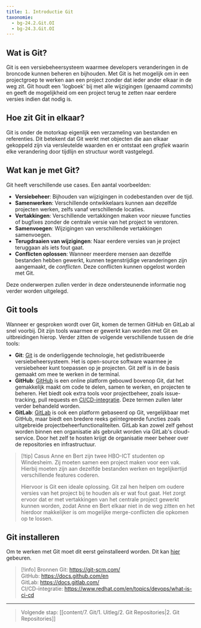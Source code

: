 ```yaml
---
title: 1. Introductie Git
taxonomie:
  - bg-24.2.Git.OI
  - bg-24.3.Git.OI
---
```


## Wat is Git?
Git is een versiebeheersysteem waarmee developers veranderingen in de broncode kunnen beheren en bijhouden. Met Git is het mogelijk om in een projectgroep te werken aan een project zonder dat ieder ander elkaar in de weg zit. Git houdt een 'logboek' bij met alle wijzigingen (genaamd *commits*) en geeft de mogelijkheid om een project terug te zetten naar eerdere versies indien dat nodig is.

## Hoe zit Git in elkaar?
Git is onder de motorkap eigenlijk een verzameling van bestanden en referenties. Dit betekent dat Git werkt met objecten die aan elkaar gekoppeld zijn via versleutelde waarden en er ontstaat een *grafiek* waarin elke verandering door tijdlijn en structuur wordt vastgelegd.

## Wat kan je met Git?
Git heeft verschillende use cases. Een aantal voorbeelden:
- **Versiebeheer**: Bijhouden van wijzigingen in codebestanden over de tijd.
- **Samenwerken**: Verschillende ontwikkelaars kunnen aan dezelfde projecten werken, zelfs vanaf verschillende locaties.
- **Vertakkingen**: Verschillende vertakkingen maken voor nieuwe functies of bugfixes zonder de centrale versie van het project te verstoren.
- **Samenvoegen**: Wijzigingen van verschillende vertakkingen samenvoegen.
- **Terugdraaien van wijzigingen**: Naar eerdere versies van je project teruggaan als iets fout gaat.
- **Conflicten oplossen**: Wanneer meerdere mensen aan dezelfde bestanden hebben gewerkt, kunnen tegenstrijdige veranderingen zijn aangemaakt, de *conflicten*. Deze conflicten kunnen opgelost worden met Git. 

Deze onderwerpen zullen verder in deze ondersteunende informatie nog verder worden uitgelegd.

## Git tools
Wanneer er gesproken wordt over Git, komen de termen GitHub en GitLab al snel voorbij. Dit zijn tools waarmee er gewerkt kan worden met Git en uitbreidingen hierop. Verder zitten de volgende verschillende tussen de drie tools:
- **Git**: [Git](https://git-scm.com/) is de onderliggende technologie, het gedistribueerde versiebeheersysteem. Het is open-source software waarmee je versiebeheer kunt toepassen op je projecten. Git zelf is in de basis gemaakt om mee te werken in de terminal.
- **GitHub**: [GitHub](https://docs.github.com/en) is een online platform gebouwd bovenop Git, dat het gemakkelijk maakt om code te delen, samen te werken, en projecten te beheren. Het biedt ook extra tools voor projectbeheer, zoals issue-tracking, pull requests en [CI/CD-integratie](https://www.redhat.com/en/topics/devops/what-is-ci-cd). Deze termen zullen later verder behandeld worden.
- **GitLab**: [GitLab](https://docs.gitlab.com/) is ook een platform gebaseerd op Git, vergelijkbaar met GitHub, maar biedt een bredere reeks geïntegreerde functies zoals uitgebreide projectbeheerfunctionaliteiten. GitLab kan zowel zelf gehost worden binnen een organisatie als gebruikt worden via GitLab's cloud-service. Door het zelf te hosten krijgt de organisatie meer beheer over de repositories en infrastructuur.

> [!tip] Casus
> Anne en Bert zijn twee HBO-ICT studenten op Windesheim. Zij moeten samen een project maken voor een vak. Hierbij moeten zijn aan dezelfde bestanden werken en tegelijkertijd verschillende features coderen.
>
> Hiervoor is Git een ideale oplossing. Git zal hen helpen om oudere versies van het project bij te houden als er wat fout gaat. Het zorgt ervoor dat er met vertakkingen van het centrale project gewerkt kunnen worden, zodat Anne en Bert elkaar niet in de weg zitten en het hierdoor makkelijker is om mogelijke merge-conflicten die opkomen op te lossen.

## Git installeren
Om te werken met Git moet dit eerst geïnstalleerd worden. Dit kan [hier](https://git-scm.com/downloads) gebeuren.

> [!info] Bronnen
> Git: https://git-scm.com/ \
> GitHub: https://docs.github.com/en \
> GitLab: https://docs.gitlab.com/ \
> CI/CD-integratie: https://www.redhat.com/en/topics/devops/what-is-ci-cd

---

> Volgende stap: [[content/7. Git/1. Uitleg/2. Git Repositories|2. Git Repositories]]

